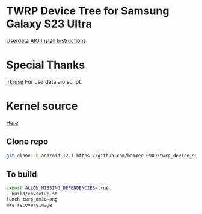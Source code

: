 # TWRP Device Tree for Samsung Galaxy S23 Ultra

[Userdata AIO Install Instructions](https://xdaforums.com/t/sm-s918b-0-one-ui-6-1-userdata_aio-odin-flashable-to-remove-encryption-make-rom-rw-install-twrp-root-use-on-stock-firmware-unlocked-bootloaders.4610061/)

# Special Thanks 
[jrkruse](https://xdaforums.com/m/jrkruse.1949695/) For userdata aio script.

# Kernel source 
[Here](https://github.com/samsung-sm8550/kernel_samsung_sm8550-commom.git)

## Clone repo
```bash 
git clone -b android-12.1 https://github.com/hammer-0989/twrp_device_samsung_dm3q device/samsung/dm3q
```

## To build 
```bash
export ALLOW_MISSING_DEPENDENCIES=true
. build/envsetup.sh
lunch twrp_dm3q-eng
mka recoveryimage
```

